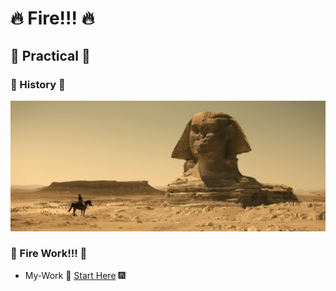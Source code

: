 # :fire: Fire!!! :fire:
## :crown: Practical :tada:
### :dart: History :trumpet:
![This is picture.](/Images/Inspiration_n_love/Napoleon.jpg "Greatness")

### :high_brightness: Fire Work!!! :low_brightness:
* My-Work :sparkler: [Start Here](Art-Work/My_Beginner_work/) :fireworks: